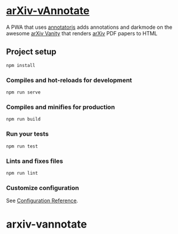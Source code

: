 # [arXiv-vAnnotate](https://arxiv-vannotate.web.app)

A PWA that uses [annotatorjs](http://annotatorjs.org/) adds annotations and darkmode on the awesome [arXiv Vanity](https://www.arxiv-vanity.com/) that renders [arXiv](https://arxiv.org/) PDF papers to HTML

## Project setup

```
npm install
```

### Compiles and hot-reloads for development

```
npm run serve
```

### Compiles and minifies for production

```
npm run build
```

### Run your tests

```
npm run test
```

### Lints and fixes files

```
npm run lint
```

### Customize configuration

See [Configuration Reference](https://cli.vuejs.org/config/).

# arxiv-vannotate
